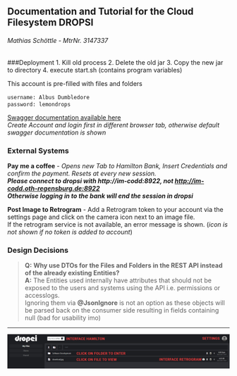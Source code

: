 ## Documentation and Tutorial for the Cloud Filesystem DROPSI

###### Mathias Schöttle - MtrNr. 3147337

###Deployment
    1. Kill old process
    2. Delete the old jar
    3. Copy the new jar to directory
    4. execute start.sh (contains program variables)

This account is pre-filled with files and folders

    username: Albus Dumbledore
    password: lemondrops

[Swagger documentation available here](http://im-codd.oth-regensburg.de:8922/swagger-ui)  
*Create Account and login first in different browser tab, otherwise default swagger documentation is shown*

### External Systems
**Pay me a coffee** - *Opens new Tab to Hamilton Bank, Insert Credentials and confirm the payment. Resets at every new session.*  
***Please connect to dropsi with http://im-codd:8922, not http://im-codd.oth-regensburg.de:8922***  
***Otherwise logging in to the bank will end the session in dropsi***

**Post Image to Retrogram** - Add a Retrogram token to your account via the settings page and click on the camera icon next to an image file.  
If the retrogram service is not available, an error message is shown. (*icon is not shown if no token is added to account*)

### Design Decisions
> **Q:** **Why use DTOs for the Files and Folders in the REST API instead of the already existing Entities?**  
> **A:** The Entities used internally have attributes that should not be exposed to the users and systems using the API
> i.e. permissions or accesslogs.  
> Ignoring them via **@JsonIgnore** is not an option as these objects will be parsed back on the consumer side resulting in fields containing null (bad for usability imo)

---

![Alt text](src/main/resources/static/img/img.png)